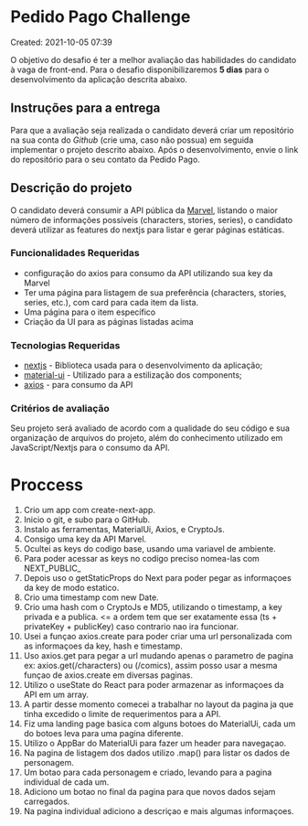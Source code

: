 # Pedido Pago Challenge
Created: 2021-10-05 07:39

O objetivo do desafio é ter a melhor avaliação das habilidades do candidato à vaga de front-end. Para o desafio disponibilizaremos **5 dias** para o desenvolvimento da aplicação descrita abaixo.

## Instruções para a entrega

Para que a avaliação seja realizada o candidato deverá criar um repositório na sua conta do _Github_ (crie uma, caso não possua) em seguida implementar o projeto descrito abaixo. Após o desenvolvimento, envie o link do repositório para o seu contato da Pedido Pago.

## Descrição do projeto

O candidato deverá consumir a API pública da [Marvel](https://developer.marvel.com/), listando o maior número de informações possíveis (characters, stories, series), o candidato deverá utilizar as features do nextjs para listar e gerar páginas estáticas.

### Funcionalidades Requeridas

-   configuração do axios para consumo da API utilizando sua key da Marvel
-   Ter uma página para listagem de sua preferência (characters, stories, series, etc.), com card para cada item da lista.
-   Uma página para o item específico
-   Criação da UI para as páginas listadas acima

### Tecnologias Requeridas

-   [nextjs](https://github.com/vercel/next.js) - Biblioteca usada para o desenvolvimento da aplicação;
-   [material-ui](https://material-ui.com/) - Utilizado para a estilização dos components;
-   [axios](https://github.com/axios/axios) - para consumo da API

### Critérios de avaliação

Seu projeto será avaliado de acordo com a qualidade do seu código e sua organização de arquivos do projeto, além do conhecimento utilizado em JavaScript/Nextjs para o consumo da API.

# Proccess
1. Crio um app com create-next-app.
2. Inicio o git, e subo para o GitHub.
3. Instalo as ferramentas, MaterialUi, Axios, e CryptoJs.
4. Consigo uma key da API Marvel.
5. Ocultei as keys do codigo base, usando uma variavel de ambiente.
6. Para poder acessar as keys no codigo preciso nomea-las com NEXT_PUBLIC_
7. Depois uso o getStaticProps do Next para poder pegar as informaçoes da key de modo estatico.
8. Crio uma timestamp com new Date.
9. Crio uma hash com o CryptoJs e MD5, utilizando o timestamp, a key privada e a publica. <= a ordem tem que ser exatamente essa (ts + privateKey + publicKey) caso contrario nao ira funcionar.
10. Usei a funçao axios.create para poder criar uma url personalizada com as informaçoes da key, hash e timestamp. 
11. Uso axios.get para pegar a url mudando apenas o parametro de pagina ex: axios.get(/characters) ou (/comics), assim posso usar a mesma funçao de axios.create em diversas paginas.
12. Utilizo o useState do React para poder armazenar as informaçoes da API em um array.
13. A partir desse momento comecei a trabalhar no layout da pagina ja que tinha excedido o limite de requerimentos para a API.
14. Fiz uma landing page basica com alguns botoes do MaterialUi, cada um do botoes leva para uma pagina diferente.
15. Utilizo o AppBar do MaterialUi para fazer um header para navegaçao.
16. Na pagina de listagem dos dados utilizo .map() para listar os dados de personagem.
17. Um botao para cada personagem e criado, levando para a pagina individual de cada um.
18. Adiciono um botao no final da pagina para que novos dados sejam carregados.
19. Na pagina individual adiciono a descriçao e mais algumas informaçoes. 
